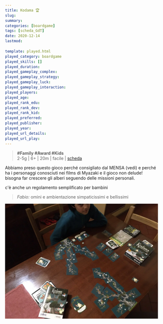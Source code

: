 ```yaml
---
title: Kodama 🏆
slug: 
summary: 
categories: [boardgame]
tags: [scheda_GdT]
date: 2020-12-14
lastmod: 

template: played.html
played_category: boardgame
played_skills: []
played_duration: 
played_gameplay_complex: 
played_gameplay_strategy: 
played_gameplay_luck: 
played_gameplay_interaction: 
played_players: 
played_age: 
played_rank_edu: 
played_rank_dev: 
played_rank_kid: 
played_preferred: 
played_publisher: 
played_year: 
played_url_details: 
played_url_play: 
---
```


> **#Family #Award #Kids**    
> 2-5g | 6+ | 20m | facile | [scheda](https://boardgamegeek.com/boardgame/181810/kodama-tree-spirits)  

Abbiamo preso questo gioco perché consigliato dal MENSA (vedi)
e perché ha i personaggi conosciuti nei films di Myazaki
e il gioco non delude! bisogna far crescere gli alberi seguendo delle missioni personali.

c'è anche un regolamento semplificato per bambini

> *Fabio:*
> omini e ambientazione simpaticissimi e bellissimi

![](img/kodama.webp)


